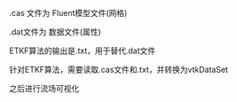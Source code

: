 .cas 文件为 Fluent模型文件(网格)

.dat文件为 数据文件(属性)

ETKF算法的输出是.txt，用于替代.dat文件

针对ETKF算法，需要读取.cas文件和.txt，并转换为vtkDataSet

之后进行流场可视化